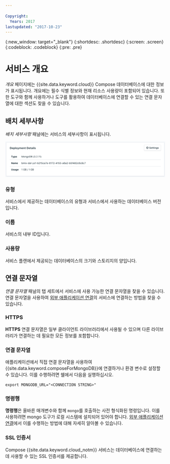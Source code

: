 ```yaml
---

Copyright:
  Years: 2017
lastupdated: "2017-10-23"
---
```


{:new_window: target="_blank"}
{:shortdesc: .shortdesc}
{:screen: .screen}
{:codeblock: .codeblock}
{:pre: .pre}

# 서비스 개요

_개요_ 페이지에는 {{site.data.keyword.cloud}} Compose 데이터베이스에 대한 정보가 표시됩니다. 개요에는 필수 식별 정보와 현재 리소스 사용량이 포함되어 있습니다. 또한 도구와 함께 사용하거나 도구를 활용하여 데이터베이스에 연결할 수 있는 연결 문자열에 대한 섹션도 찾을 수 있습니다.

## 배치 세부사항

_배치 세부사항_ 패널에는 서비스의 세부사항이 표시됩니다.

![배치 세부사항](./images/mongodb-deployment-details.png "배치 세부사항 패널의 보기")

### 유형

서비스에서 제공하는 데이터베이스의 유형과 서비스에서 사용하는 데이터베이스 버전입니다.

### 이름

서비스의 내부 ID입니다.

### 사용량

서비스 플랜에서 제공되는 데이터베이스의 크기와 스토리지의 양입니다.


## 연결 문자열

_연결 문자열_ 패널의 탭 세트에서 서비스에 사용 가능한 연결 문자열을 찾을 수 있습니다. 연결 문자열을 사용하여 [외부 애플리케이션 연결](./connecting-external.html)의 서비스에 연결하는 방법을 찾을 수 있습니다. 

### HTTPS

**HTTPS** 연결 문자열은 일부 클라이언트 라이브러리에서 사용될 수 있으며 다른 라이브러리가 연결하는 데 필요한 모든 정보를 포함합니다. 

### 연결 문자열

애플리케이션에서 직접 연결 문자열을 사용하여 {{site.data.keyword.composeForMongoDB}}에 연결하거나 환경 변수로 설정할 수 있습니다. 이를 수행하려면 쉘에서 다음을 실행하십시오.

```
export MONGODB_URL="<CONNECTION STRING>"
```

### 명령행

**명령행**은 올바른 매개변수와 함께 `mongo`를 호출하는 사전 형식화된 명령입니다. 이를 사용하려면 mongo 도구가 로컬 시스템에 설치되어 있어야 합니다. [외부 애플리케이션 연결](./connecting-external.html)에서 이를 수행하는 방법에 대해 자세히 알아볼 수 있습니다. 

### SSL 인증서

Compose {{site.data.keyword.cloud_notm}} 서비스는 데이터베이스에 연결하는 데 사용할 수 있는 SSL 인증서를 제공합니다.
